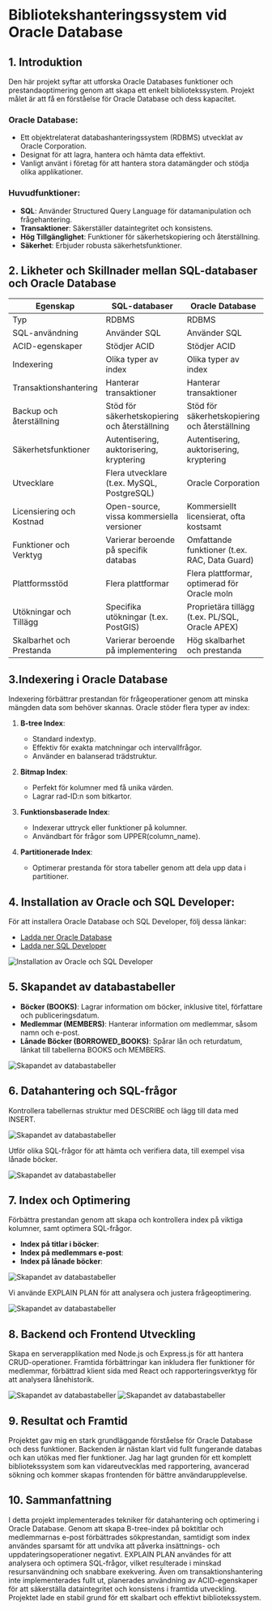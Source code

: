 # Bibliotekshanteringssystem vid Oracle Database

## 1. Introduktion

Den här projekt syftar att utforska Oracle Databases funktioner och prestandaoptimering genom att skapa ett enkelt bibliotekssystem. Projekt målet är att få en förståelse för Oracle Database och dess kapacitet.

### Oracle Database:

- Ett objektrelaterat databashanteringssystem (RDBMS) utvecklat av Oracle Corporation.
- Designat för att lagra, hantera och hämta data effektivt.
- Vanligt använt i företag för att hantera stora datamängder och stödja olika applikationer.

### Huvudfunktioner:

- **SQL**: Använder Structured Query Language för datamanipulation och frågehantering.
- **Transaktioner**: Säkerställer dataintegritet och konsistens.
- **Hög Tillgänglighet**: Funktioner för säkerhetskopiering och återställning.
- **Säkerhet**: Erbjuder robusta säkerhetsfunktioner.

## 2. Likheter och Skillnader mellan SQL-databaser och Oracle Database

| Egenskap                  | SQL-databaser                          | Oracle Database                          |
|---------------------------|----------------------------------------|------------------------------------------|
| Typ                       | RDBMS                                  | RDBMS                                    |
| SQL-användning            | Använder SQL                           | Använder SQL                             |
| ACID-egenskaper           | Stödjer ACID                           | Stödjer ACID                             |
| Indexering                | Olika typer av index                   | Olika typer av index                     |
| Transaktionshantering     | Hanterar transaktioner                 | Hanterar transaktioner                   |
| Backup och återställning  | Stöd för säkerhetskopiering och återställning | Stöd för säkerhetskopiering och återställning |
| Säkerhetsfunktioner       | Autentisering, auktorisering, kryptering | Autentisering, auktorisering, kryptering |
| Utvecklare                | Flera utvecklare (t.ex. MySQL, PostgreSQL) | Oracle Corporation                       |
| Licensiering och Kostnad  | Open-source, vissa kommersiella versioner | Kommersiellt licensierat, ofta kostsamt  |
| Funktioner och Verktyg    | Varierar beroende på specifik databas  | Omfattande funktioner (t.ex. RAC, Data Guard) |
| Plattformsstöd            | Flera plattformar                      | Flera plattformar, optimerad för Oracle moln |
| Utökningar och Tillägg    | Specifika utökningar (t.ex. PostGIS)   | Proprietära tillägg (t.ex. PL/SQL, Oracle APEX) |
| Skalbarhet och Prestanda  | Varierar beroende på implementering    | Hög skalbarhet och prestanda|

## 3.Indexering i Oracle Database

Indexering förbättrar prestandan för frågeoperationer genom att minska mängden data som behöver skannas. Oracle stöder flera typer av index:

1. **B-tree Index**:
    - Standard indextyp.
    - Effektiv för exakta matchningar och intervallfrågor.
    - Använder en balanserad trädstruktur.

2. **Bitmap Index**:
    - Perfekt för kolumner med få unika värden.
    - Lagrar rad-ID:n som bitkartor.

3. **Funktionsbaserade Index**:
    - Indexerar uttryck eller funktioner på kolumner.
    - Användbart för frågor som UPPER(column_name).

4. **Partitionerade Index**:
    - Optimerar prestanda för stora tabeller genom att dela upp data i partitioner.

## 4. Installation av Oracle och SQL Developer:
  För att installera Oracle Database och SQL Developer, följ dessa länkar:

- [Ladda ner Oracle Database](https://www.oracle.com/database/technologies/oracle-database-software-downloads.html)
- [Ladda ner SQL Developer](https://www.oracle.com/database/sqldeveloper/technologies/download/)

![Installation av Oracle och SQL Developer](./img/installDB.png)

## 5. Skapandet av databastabeller

- **Böcker (BOOKS)**: Lagrar information om böcker, inklusive titel, författare och publiceringsdatum.
- **Medlemmar (MEMBERS)**: Hanterar information om medlemmar, såsom namn och e-post.
- **Lånade Böcker (BORROWED_BOOKS)**: Spårar lån och returdatum, länkat till tabellerna BOOKS och MEMBERS.

![Skapandet av databastabeller](./img/tableCreate.jpg)

## 6. Datahantering och SQL-frågor

Kontrollera tabellernas struktur med DESCRIBE och lägg till data med INSERT.

![Skapandet av databastabeller](./img/describe-insert-query.jpg)

Utför olika SQL-frågor för att hämta och verifiera data, till exempel visa lånade böcker.

![Skapandet av databastabeller](./img/borrowed-returned-query.jpg)

## 7. Index och Optimering

Förbättra prestandan genom att skapa och kontrollera index på viktiga kolumner, samt optimera SQL-frågor.

- **Index på titlar i böcker**:
- **Index på medlemmars e-post**:
- **Index på lånade böcker**:

![Skapandet av databastabeller](./img/index-creating.png)

Vi använde EXPLAIN PLAN för att analysera och justera frågeoptimering.

![Skapandet av databastabeller](./img/optimaztion-query.png)

## 8. Backend och Frontend Utveckling

Skapa en serverapplikation med Node.js och Express.js för att hantera CRUD-operationer. Framtida förbättringar kan inkludera fler funktioner för medlemmar, förbättrad klient sida med React och rapporteringsverktyg för att analysera lånehistorik.

![Skapandet av databastabeller](./img/GetAll-books.png)
![Skapandet av databastabeller](./img/getBookId.png)

## 9. Resultat och Framtid

Projektet gav mig en stark grundläggande förståelse för Oracle Database och dess funktioner. Backenden är  nästan klart vid fullt fungerande databas och kan utökas med fler funktioner. Jag har lagt grunden för ett komplett bibliotekssystem som kan vidareutvecklas med rapportering, avancerad sökning och  kommer skapas frontenden för bättre användarupplevelse.

## 10. Sammanfattning

I detta projekt implementerades tekniker för datahantering och optimering i Oracle Database. Genom att skapa B-tree-index på boktitlar och medlemmarnas e-post förbättrades sökprestandan, samtidigt som index användes sparsamt för att undvika att påverka insättnings- och uppdateringsoperationer negativt. EXPLAIN PLAN användes för att analysera och optimera SQL-frågor, vilket resulterade i minskad resursanvändning och snabbare exekvering. Även om transaktionshantering inte implementerades fullt ut, planerades användning av ACID-egenskaper för att säkerställa dataintegritet och konsistens i framtida utveckling. Projektet lade en stabil grund för ett skalbart och effektivt bibliotekssystem.
